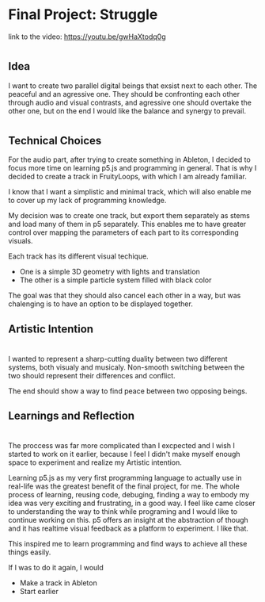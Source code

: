 # Final Project: Struggle

link to the video: https://youtu.be/gwHaXtodq0g

#
## Idea

I want to create two parallel digital beings that exsist next to each other.
The peaceful and an agressive one. They should be confronting each other through audio and visual contrasts, and agressive one should overtake the other one, but on the end I would like the balance and synergy to prevail.
#
## Technical Choices

For the audio part, after trying to create something in Ableton, I decided to focus more time on learning p5.js and programming in general. That is why I decided to create a track in FruityLoops, with which I am already familiar.

I know that I want a simplistic and minimal track, which will also enable me to cover up my lack of programming knowledge.

My decision was to create one track, but export them separately as stems and load many of them in p5 separately. This enables me to have greater control over mapping the parameters of each part to its corresponding visuals.

Each track has its different visual techique. 
  * One is a simple 3D geometry with lights and translation
  * The other is a simple particle system filled with black color

The goal was that they should also cancel each other in a way, but was chalenging is to have an option to be displayed together.
## Artistic Intention
#
I wanted to represent a sharp-cutting duality between two different systems, both visualy and musicaly. Non-smooth switching between the two should represent their differences and conflict.

The end should show a way to find peace between two opposing beings.

## Learnings and Reflection
#
The proccess was far more complicated than I excpected and I wish I started to work on it earlier, because I feel I didn't make myself enough space to experiment and realize my Artistic intention.

Learning p5.js as my very first programming language to actually use in real-life was the greatest benefit of the final project, for me. The whole process of learning, reusing code, debuging, finding a way to embody my idea was very exciting and frustrating, in a good way. I feel like came closer to understanding the way to think while programing and I would like to continue working on this. p5 offers an insight at the abstraction of though and it has realtime visual feedback as a platform to experiment. I like that.

This inspired me to learn programming and find ways to achieve all these things easily.

If I was to do it again, I would
* Make a track in Ableton
* Start earlier



